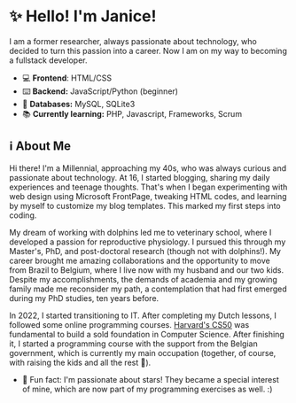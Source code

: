 # ✨ Hello! I'm Janice! 

I am a former researcher, always passionate about technology, who decided to turn this passion into a career. Now I am on my way to becoming a fullstack developer.

- 💻 **Frontend**: HTML/CSS
- ⌨️ **Backend:** JavaScript/Python (beginner)
- 📓 **Databases:** MySQL, SQLite3
- 📚 **Currently learning:** PHP, Javascript, Frameworks, Scrum

## ℹ About Me 

Hi there! I'm a Millennial, approaching my 40s, who was always curious and passionate about technology. At 16, I started blogging, sharing my daily experiences and teenage thoughts. That's when I began experimenting with web design using Microsoft FrontPage, tweaking HTML codes, and learning by myself to customize my blog templates. This marked my first steps into coding.

My dream of working with dolphins led me to veterinary school, where I developed a passion for reproductive physiology. I pursued this through my Master's, PhD, and post-doctoral research (though not with dolphins!). My career brought me amazing collaborations and the opportunity to move from Brazil to Belgium, where I live now with my husband and our two kids. Despite my accomplishments, the demands of academia and my growing family made me reconsider my path, a contemplation that had first emerged during my PhD studies, ten years before.

In 2022, I started transitioning to IT. After completing my Dutch lessons, I followed some online programming courses. [Harvard's CS50](https://cs50.harvard.edu/x/2024/) was fundamental to build a sold foundation in Computer Science. After finishing it, I started a programming course with the support from the Belgian government, which is currently my main occupation (together, of course, with raising the kids and all the rest 🥰).

- 🌟 Fun fact: I'm passionate about stars! They became a special interest of mine, which are now part of my programming exercises as well. :)
